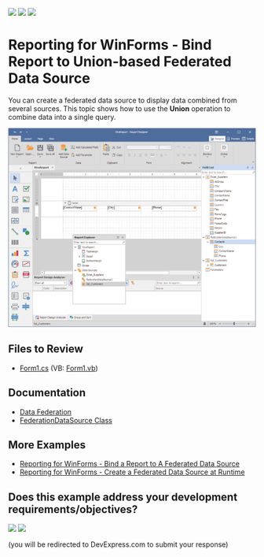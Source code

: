 <!-- default badges list -->
[![](https://img.shields.io/badge/Open_in_DevExpress_Support_Center-FF7200?style=flat-square&logo=DevExpress&logoColor=white)](https://supportcenter.devexpress.com/ticket/details/T830859)
[![](https://img.shields.io/badge/📖_How_to_use_DevExpress_Examples-e9f6fc?style=flat-square)](https://docs.devexpress.com/GeneralInformation/403183)
[![](https://img.shields.io/badge/💬_Leave_Feedback-feecdd?style=flat-square)](#does-this-example-address-your-development-requirementsobjectives)
<!-- default badges end -->
# Reporting for WinForms - Bind Report to Union-based Federated Data Source

You can create a federated data source to display data combined from several sources. This topic shows how to use the **Union** operation to combine data into a single query.

![Report Designer - Union-based Federated Data Source](Images/screenshot.png)

## Files to Review

- [Form1.cs](CS\Reporting-Bind-Report-to-Union-Based-Federated-Data-Source\Form1.cs) (VB: [Form1.vb](VB\Reporting-Bind-Report-to-Union-Based-Federated-Data-Source\Form1.vb))


## Documentation

- [Data Federation](https://docs.devexpress.com/XtraReports/400917/detailed-guide-to-devexpress-reporting/bind-reports-to-data/data-federation)
- [FederationDataSource Class](https://docs.devexpress.com/CoreLibraries/DevExpress.DataAccess.DataFederation.FederationDataSource)

## More Examples

- [Reporting for WinForms - Bind a Report to A Federated Data Source](https://github.com/DevExpress-Examples/Reporting-Bind-Report-To-Federated-Data-Source)
- [Reporting for WinForms - Create a Federated Data Source at Runtime](https://github.com/DevExpress-Examples/how-to-create-a-federated-data-source-at-runtime)
<!-- feedback -->
## Does this example address your development requirements/objectives?

[<img src="https://www.devexpress.com/support/examples/i/yes-button.svg"/>](https://www.devexpress.com/support/examples/survey.xml?utm_source=github&utm_campaign=reporting-winforms-bind-union-federated-data-source&~~~was_helpful=yes) [<img src="https://www.devexpress.com/support/examples/i/no-button.svg"/>](https://www.devexpress.com/support/examples/survey.xml?utm_source=github&utm_campaign=reporting-winforms-bind-union-federated-data-source&~~~was_helpful=no)

(you will be redirected to DevExpress.com to submit your response)
<!-- feedback end -->
